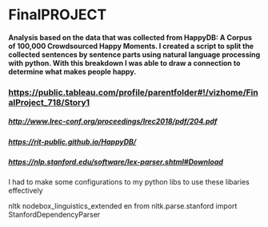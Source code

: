 # FinalPROJECT


#### Analysis based on the data that was collected from HappyDB: A Corpus of 100,000 Crowdsourced Happy Moments. I created a script to split the collected sentences by sentence parts using natural language processing with python. With this breakdown I was able to draw a connection to determine what makes people happy.


### https://public.tableau.com/profile/parentfolder#!/vizhome/FinalProject_718/Story1

##### http://www.lrec-conf.org/proceedings/lrec2018/pdf/204.pdf
##### https://rit-public.github.io/HappyDB/
##### https://nlp.stanford.edu/software/lex-parser.shtml#Download


I had to make some configurations to my python libs to use these libaries effectively 

 nltk
 nodebox_linguistics_extended en
 from nltk.parse.stanford import StanfordDependencyParser
